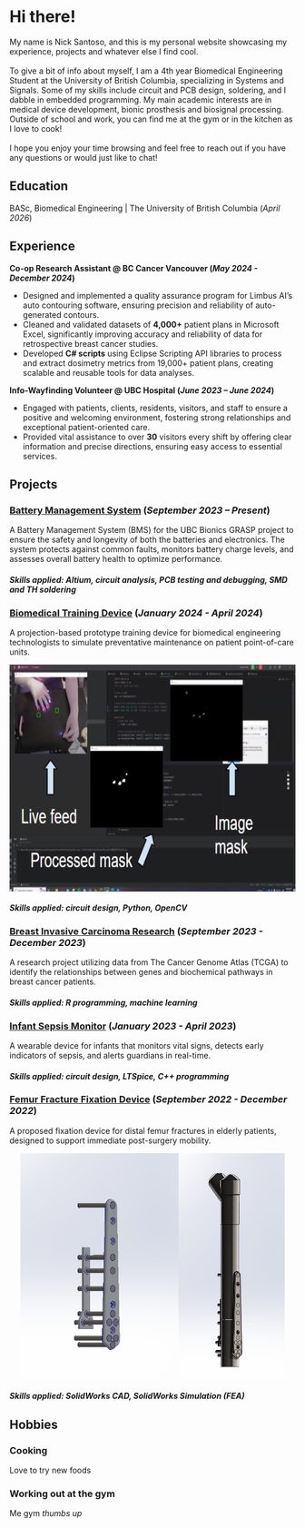 # Hi there!

My name is Nick Santoso, and this is my personal website showcasing my experience, projects and whatever else I find cool. \
\
To give a bit of info about myself, I am a 4th year Biomedical Engineering Student at the University of British Columbia, specializing in Systems and Signals. Some of my skills include circuit and PCB design, soldering, and I dabble in embedded programming. My main academic interests are in medical device development, bionic prosthesis and biosignal processing. Outside of school and work, you can find me at the gym or in the kitchen as I love to cook! \
\
I hope you enjoy your time browsing and feel free to reach out if you have any questions or would just like to chat! 


## Education
BASc, Biomedical Engineering | The University of British Columbia (_April 2026_)

## Experience
**Co-op Research Assistant @ BC Cancer Vancouver (_May 2024 - December 2024_)**
- Designed and implemented a quality assurance program for Limbus AI’s auto contouring software, ensuring precision and reliability of auto-generated contours.
- Cleaned and validated datasets of **4,000+** patient plans in Microsoft Excel, significantly improving accuracy and reliability of data for retrospective breast cancer studies. 
- Developed **C# scripts** using Eclipse Scripting API libraries to process and extract dosimetry metrics from 19,000+ patient plans, creating scalable and reusable tools for data analyses.

**Info-Wayfinding Volunteer @ UBC Hospital (_June 2023 – June 2024_)**
- Engaged with patients, clients, residents, visitors, and staff to ensure a positive and welcoming environment, fostering strong relationships and exceptional patient-oriented care.
- Provided vital assistance to over **30** visitors every shift by offering clear information and precise directions, ensuring easy access to essential services.

## Projects 
### [Battery Management System](/projects/BMS.md) (_September 2023 – Present_)
A Battery Management System (BMS) for the UBC Bionics GRASP project to ensure the safety and longevity of both the batteries and electronics. The system protects against common faults, monitors battery charge levels, and assesses overall battery health to optimize performance. 
#### *Skills applied: Altium, circuit analysis, PCB testing and debugging, SMD and TH soldering*

### [Biomedical Training Device](/projects/TrainingDevice.md) (_January 2024 - April 2024_)
A projection-based prototype training device for biomedical engineering technologists to simulate preventative maintenance on patient point-of-care units.
<div style="display: flex; justify-content: center; align-items: center;">
    <img src="/assets/img/train_img/image26.png" alt="python window" style="height: 400px;">
</div>



#### *Skills applied: circuit design, Python, OpenCV*

### [Breast Invasive Carcinoma Research](/projects/BRCAproj) (_September 2023 - December 2023_)
A research project utilizing data from The Cancer Genome Atlas (TCGA) to identify the relationships between genes and biochemical pathways in breast cancer patients.
#### *Skills applied: R programming, machine learning*

### [Infant Sepsis Monitor](/projects/SepsisMonitor.md) (_January 2023 - April 2023_)
A wearable device for infants that monitors vital signs, detects early indicators of sepsis, and alerts guardians in real-time.
#### *Skills applied: circuit design, LTSpice, C++ programming*

### [Femur Fracture Fixation Device](/projects/FemurFixationproj.md) (_September 2022 - December 2022_)
A proposed fixation device for distal femur fractures in elderly patients, designed to support immediate post-surgery mobility.
<div style="display: flex; justify-content: center; align-items: center;">
    <img src="/assets/img/femur_img/nicola/diag.png" alt="model" style="height: 400px;">
    <img src="/assets/img/femur_img/nicola/diag with bone.png" alt="model with bone" style="height: 400px;">
</div>

#### *Skills applied: SolidWorks CAD, SolidWorks Simulation (FEA)* 

## Hobbies
### Cooking
Love to try new foods
### Working out at the gym
Me gym *thumbs up*

